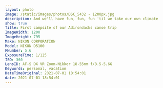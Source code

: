 ```yaml
---
layout: photo
image: /static/images/photos/DSC_5432 - 1200px.jpg
description: And we'll have fun, fun, fun 'til we take our own climate awayyyy
show: true
Title: First campsite of our Adirondacks canoe trip
ImageWidth: 1200
ImageHeight: 795
Make: NIKON CORPORATION
Model: NIKON D5100
FNumber: 5.6
ExposureTime: 1/125
ISO: 360
LensID: AF-S DX VR Zoom-Nikkor 18-55mm f/3.5-5.6G
Keywords: personal, vacation
DateTimeOriginal: 2021-07-01 18:54:01
date: 2021-07-01 18:54:01
---
```

